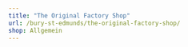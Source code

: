 ```yaml
---
title: "The Original Factory Shop"
url: /bury-st-edmunds/the-original-factory-shop/
shop: Allgemein
---
```

